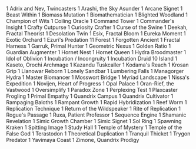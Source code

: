 1 Adrix and Nev, Twincasters
1 Arashi, the Sky Asunder
1 Arcane Signet
1 Beast Within
1 Biomass Mutation
1 Biomathematician
1 Blighted Woodland
1 Champion of Wits
1 Coiling Oracle
1 Command Tower
1 Commander's Insight
1 Crafty Cutpurse
1 Curiosity Crafter
1 Curse of the Swine
1 Deekah, Fractal Theorist
1 Desolation Twin
1 Esix, Fractal Bloom
1 Eureka Moment
1 Exotic Orchard
1 Ezuri's Predation
11 Forest
1 Forgotten Ancient
1 Fractal Harness
1 Garruk, Primal Hunter
1 Geometric Nexus
1 Golden Ratio
1 Guardian Augmenter
1 Hornet Nest
1 Hornet Queen
1 Hydra Broodmaster
1 Idol of Oblivion
1 Incubation / Incongruity
1 Incubation Druid
10 Island
1 Kaseto, Orochi Archmage
1 Kazandu Tuskcaller
1 Kodama's Reach
1 Krosan Grip
1 Llanowar Reborn
1 Lonely Sandbar
1 Lumbering Falls
1 Managorger Hydra
1 Master Biomancer
1 Mosswort Bridge
1 Myriad Landscape
1 Nissa's Expedition
1 Novijen, Heart of Progress
1 Opal Palace
1 Oran-Rief, the Vastwood
1 Oversimplify
1 Paradox Zone
1 Perplexing Test
1 Plaxcaster Frogling
1 Primal Empathy
1 Quandrix Campus
1 Quandrix Cultivator
1 Rampaging Baloths
1 Rampant Growth
1 Rapid Hybridization
1 Reef Worm
1 Replication Technique
1 Return of the Wildspeaker
1 Rite of Replication
1 Rogue's Passage
1 Ruxa, Patient Professor
1 Sequence Engine
1 Shamanic Revelation
1 Simic Growth Chamber
1 Simic Signet
1 Sol Ring
1 Spawning Kraken
1 Spitting Image
1 Study Hall
1 Temple of Mystery
1 Temple of the False God
1 Terastodon
1 Theoretical Duplication
1 Tranquil Thicket
1 Trygon Predator
1 Yavimaya Coast
1 Zimone, Quandrix Prodigy